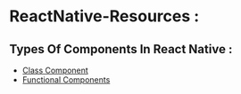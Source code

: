 # ReactNative-Resources :

## Types Of Components In React Native :

- [Class Component](https://github.com/SuryaKarmakar/ReactNative-ClassComponent)
- [Functional Components](https://github.com/SuryaKarmakar/ReactNative-FunctionalComponents)


